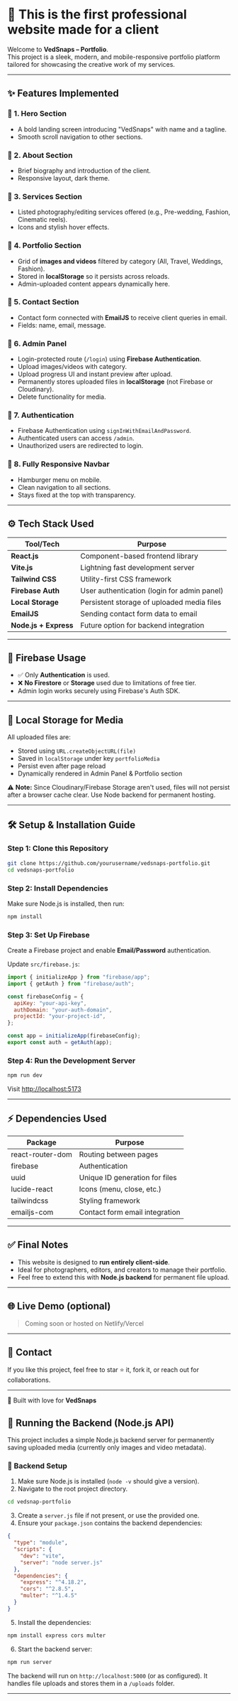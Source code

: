 # 📸 This is the first professional website made for a client

Welcome to **VedSnaps – Portfolio**.  
This project is a sleek, modern, and mobile-responsive portfolio platform tailored for showcasing the creative work of my services.

---

## ✨ Features Implemented

### 🔹 1. **Hero Section**
- A bold landing screen introducing "VedSnaps" with name and a tagline.
- Smooth scroll navigation to other sections.

### 🔹 2. **About Section**
- Brief biography and introduction of the client.
- Responsive layout, dark theme.

### 🔹 3. **Services Section**
- Listed photography/editing services offered (e.g., Pre-wedding, Fashion, Cinematic reels).
- Icons and stylish hover effects.

### 🔹 4. **Portfolio Section**
- Grid of **images and videos** filtered by category (All, Travel, Weddings, Fashion).
- Stored in **localStorage** so it persists across reloads.
- Admin-uploaded content appears dynamically here.

### 🔹 5. **Contact Section**
- Contact form connected with **EmailJS** to receive client queries in email.
- Fields: name, email, message.

### 🔹 6. **Admin Panel**
- Login-protected route (`/login`) using **Firebase Authentication**.
- Upload images/videos with category.
- Upload progress UI and instant preview after upload.
- Permanently stores uploaded files in **localStorage** (not Firebase or Cloudinary).
- Delete functionality for media.

### 🔹 7. **Authentication**
- Firebase Authentication using `signInWithEmailAndPassword`.
- Authenticated users can access `/admin`.
- Unauthorized users are redirected to login.

### 🔹 8. **Fully Responsive Navbar**
- Hamburger menu on mobile.
- Clean navigation to all sections.
- Stays fixed at the top with transparency.

---

## ⚙️ Tech Stack Used

| Tool/Tech        | Purpose                                    |
|------------------|--------------------------------------------|
| **React.js**     | Component-based frontend library            |
| **Vite.js**      | Lightning fast development server           |
| **Tailwind CSS** | Utility-first CSS framework                 |
| **Firebase Auth**| User authentication (login for admin panel) |
| **Local Storage**| Persistent storage of uploaded media files |
| **EmailJS**      | Sending contact form data to email          |
| **Node.js + Express** | Future option for backend integration |

---

## 🔐 Firebase Usage

- ✅ Only **Authentication** is used.
- ❌ **No Firestore** or **Storage** used due to limitations of free tier.
- Admin login works securely using Firebase's Auth SDK.

---

## 💾 Local Storage for Media

All uploaded files are:
- Stored using `URL.createObjectURL(file)`
- Saved in `localStorage` under key `portfolioMedia`
- Persist even after page reload
- Dynamically rendered in Admin Panel & Portfolio section

⚠️ **Note:** Since Cloudinary/Firebase Storage aren't used, files will not persist after a browser cache clear. Use Node backend for permanent hosting.

---

## 🛠️ Setup & Installation Guide

### Step 1: Clone this Repository
```bash
git clone https://github.com/yourusername/vedsnaps-portfolio.git
cd vedsnaps-portfolio
```

### Step 2: Install Dependencies
Make sure Node.js is installed, then run:

```bash
npm install
```

### Step 3: Set Up Firebase
Create a Firebase project and enable **Email/Password** authentication.

Update `src/firebase.js`:

```js
import { initializeApp } from "firebase/app";
import { getAuth } from "firebase/auth";

const firebaseConfig = {
  apiKey: "your-api-key",
  authDomain: "your-auth-domain",
  projectId: "your-project-id",
};

const app = initializeApp(firebaseConfig);
export const auth = getAuth(app);
```

### Step 4: Run the Development Server
```bash
npm run dev
```
Visit [http://localhost:5173](http://localhost:5173)

---

## ⚡ Dependencies Used

| Package             | Purpose                                |
|---------------------|----------------------------------------|
| react-router-dom    | Routing between pages                  |
| firebase            | Authentication                        |
| uuid                | Unique ID generation for files         |
| lucide-react        | Icons (menu, close, etc.)              |
| tailwindcss         | Styling framework                      |
| emailjs-com         | Contact form email integration         |

---

## ✅ Final Notes

- This website is designed to **run entirely client-side**.
- Ideal for photographers, editors, and creators to manage their portfolio.
- Feel free to extend this with **Node.js backend** for permanent file upload.

---

## 🌐 Live Demo (optional)
> Coming soon or hosted on Netlify/Vercel

---

## 📩 Contact

If you like this project, feel free to star ⭐ it, fork it, or reach out for collaborations.

---

🧡 Built with love for **VedSnaps**
## 🔧 Running the Backend (Node.js API)

This project includes a simple Node.js backend server for permanently saving uploaded media (currently only images and video metadata).

### 📁 Backend Setup

1. Make sure Node.js is installed (`node -v` should give a version).
2. Navigate to the root project directory.

```bash
cd vedsnap-portfolio
```

3. Create a `server.js` file if not present, or use the provided one.
4. Ensure your `package.json` contains the backend dependencies:
```json
{
  "type": "module",
  "scripts": {
    "dev": "vite",
    "server": "node server.js"
  },
  "dependencies": {
    "express": "^4.18.2",
    "cors": "^2.8.5",
    "multer": "^1.4.5"
  }
}
```
5. Install the dependencies:

```bash
npm install express cors multer
```

6. Start the backend server:

```bash
npm run server
```

The backend will run on `http://localhost:5000` (or as configured). It handles file uploads and stores them in a `/uploads` folder.

---

